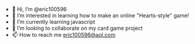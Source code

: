 - 👋 Hi, I’m @eric100596
- 👀 I’m interested in learning how to make an online "Hearts-style" game!
- 🌱 I’m currently learning javascript
- 💞️ I’m looking to collaborate on my card game project
- 📫 How to reach me eric100596@aol.com

<!---
eric100596/eric100596 is a ✨ special ✨ repository because its `README.md` (this file) appears on your GitHub profile.
You can click the Preview link to take a look at your changes.
--->
